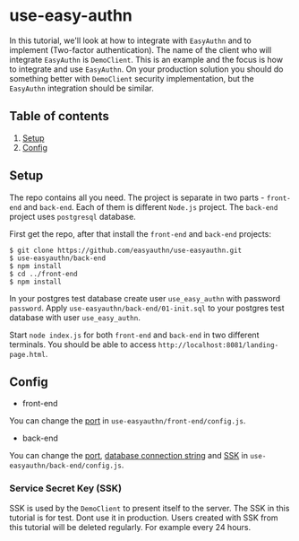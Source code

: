 # use-easy-authn
In this tutorial, we'll look at how to integrate with `EasyAuthn` and to implement (Two-factor authentication). The name of the client who will integrate `EasyAuthn` is `DemoClient`. This is an example and the focus is how to integrate and use `EasyAuthn`. On your production solution you should do something better with `DemoClient` security implementation, but the `EasyAuthn` integration should be similar.

## Table of contents

1. [Setup](#setup)
2. [Config](#config)

## Setup

The repo contains all you need. The project is separate in two parts - `front-end` and `back-end`. Each of them is different `Node.js` project. The `back-end` project uses `postgresql` database.

First get the repo, after that install the `front-end` and `back-end` projects:
```
$ git clone https://github.com/easyauthn/use-easyauthn.git
$ use-easyauthn/back-end
$ npm install
$ cd ../front-end
$ npm install
```
In your postgres test database create user `use_easy_authn` with password `password`.
Apply `use-easyauthn/back-end/01-init.sql` to your postgres test database with user `use_easy_authn`.

Start `node index.js` for both `front-end` and `back-end` in two different terminals.
You should be able to access `http://localhost:8081/landing-page.html`.

## Config

* front-end

You can change the [port](https://github.com/easyauthn/use-easyauthn/blob/master/front-end/config.js#L3) in `use-easyauthn/front-end/config.js`.

* back-end

You can change the [port](https://github.com/easyauthn/use-easyauthn/blob/master/back-end/config.js#L3), [database connection string](https://github.com/easyauthn/use-easyauthn/blob/master/back-end/config.js#L5) and [SSK](https://github.com/easyauthn/use-easyauthn/blob/master/back-end/config.js#L9) in `use-easyauthn/back-end/config.js`.

###  Service Secret Key (SSK)

SSK is used by the `DemoClient` to present itself to the server. The SSK in this tutorial is for test. Dont use it in production. Users created with SSK from this tutorial will be deleted regularly. For example every 24 hours. 
